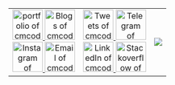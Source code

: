 <table>
  <tr align="center" padding="0">
    <td>
      <a title="Portfolio" href="https://github.com/DevShrimali">
        <img alt="portfolio of cmcodes" src="https://avatars2.githubusercontent.com/u/34341671?s=460&u=73e18d14ad731e271dcb5a16e215cc7cf626721b&v=4" width="60" height="60" />
      </a>
      <a title="DEV.to" href="#">
        <img alt="Blogs of cmcodes" src="https://cdn3.iconfinder.com/data/icons/logos-and-brands-adobe/512/84_Dev-512.png" width="60" height="60" />
      </a> <br/>
      <a title="Instagram" href="https://instagram.com/itsdevshrimali">
        <img alt="Instagram of cmcodes" src="https://cdn4.iconfinder.com/data/icons/social-media-and-logos-11/32/Logo_Instagram-512.png" width="60" height="60" />
      </a>
      <a title="Email" href="mailto:devloper.ds@gmail.com">
        <img alt="Email of cmcodes" src="https://cdn4.iconfinder.com/data/icons/social-media-and-logos-11/32/Logo_Gmail_envelope_letter_email-512.png" width="60" height="60" />
      </a>
    </td>
    <td>
      <a title="Twitter" href="https://twitter.com/">
        <img alt="Tweets of cmcodes" src="https://cdn4.iconfinder.com/data/icons/social-media-and-logos-11/32/Logo_Twitter_bird-512.png" width="60" height="60" />
      </a>
      <a title="Telegram" href="https://t.me/itsdevshrimali">
        <img alt="Telegram of cmcodes"
             src="https://cdn4.iconfinder.com/data/icons/social-media-and-logos-11/32/Logo_telegram_Airplane_Air_plane_paper_airplane-22-512.png" width="60" height="60" />
      </a> <br/>
      <a title="LinkedIn" href="#">
        <img alt="LinkedIn of cmcodes" src="https://cdn4.iconfinder.com/data/icons/social-media-and-logos-11/32/Logo_LinkedIn-512.png" width="60" height="60" />
      </a>
      <a title="Stackoverflow" href="https://stackoverflow.com/users/10856630/dev-shrimali">
        <img alt="Stackoverflow of cmcodes"
             src="https://cdn0.iconfinder.com/data/icons/social-media-and-logos-11/32/logo_stackoverflow_Stack_overflow-512.png" width="60" height="60" />
      </a>
    </td>
    <td>
      <img src="#" />
    </td>
  </tr>
</table>
